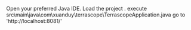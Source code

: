 Open your preferred Java IDE.
Load the project .
execute src\main\java\com\xuanduy\terrascope\TerrascopeApplication.java
go to 'http://localhost:8081/'
